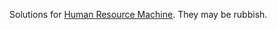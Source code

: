 Solutions for [Human Resource Machine][1]. They may be rubbish.


[1]: https://tomorrowcorporation.com/humanresourcemachine
